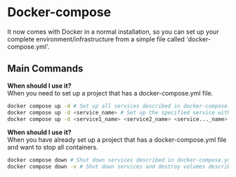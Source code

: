 # Docker-compose
It now comes with Docker in a normal installation,
so you can set up your complete environment/infrastructure from a simple file called 'docker-compose.yml'.

## Main Commands

<strong>When should I use it?</strong><br/>
When you need to set up a project that has a docker-compose.yml file.
```sh
docker compose up -d # Set up all services described in docker-compose.yml
docker compose up -d <service_name> # Set up the specified service with configurations described in docker-compose.yml and its dependencies
docker compose up -d <service1_name> <service2_name> <service..._name> # Set up multiple specified services with configurations described in docker-compose.yml and their dependencies
```
<strong>When should I use it?</strong><br/>
When you have already set up a project that has a docker-compose.yml file and want to stop all containers.
```sh
docker compose down # Shut down services described in docker-compose.yml
docker compose down -v # Shut down services and destroy volumes described in docker-compose.yml
```